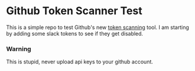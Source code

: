 # Github Token Scanner Test
This is a simple repo to test Github's new [token scanning](https://blog.github.com/changelog/2018-10-16-token-scanning-for-public-repositories/) tool.
I am starting by adding some slack tokens to see if they get disabled.

### Warning
This is stupid, never upload api keys to your github account.
